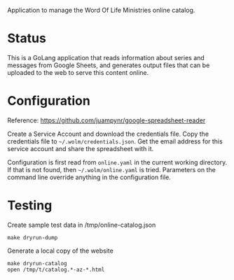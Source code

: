 Application to manage the Word Of Life Ministries online catalog.

# Status
This is a GoLang application that reads information about series and messages
from Google Sheets, and generates output files that can be uploaded to the web
to serve this content online.

# Configuration

Reference: https://github.com/juampynr/google-spreadsheet-reader

Create a Service Account and download the credentials file. Copy the credentials
file to `~/.wolm/credentials.json`. Get the email address for this service
account and share the spreadsheet with it.

Configuration is first read from `online.yaml` in the current working directory.
If that is not found, then `~/.wolm/online.yaml` is tried. Parameters on the
command line override anything in the configuration file.

# Testing

Create sample test data in /tmp/online-catalog.json
```
make dryrun-dump
```

Generate a local copy of the website
```
make dryrun-catalog
open /tmp/t/catalog.*-az-*.html
```
